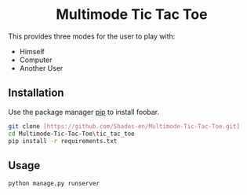 <h1  align="center">Multimode Tic Tac Toe</h1>

<p>
 This provides three modes for the user to play with:
  <ul>
    <li>Himself</li>
    <li>Computer</li>
    <li>Another User</li>
  </ul>
</p>


## Installation

Use the package manager [pip](https://pip.pypa.io/en/stable/) to install foobar.

```bash
git clone [https://github.com/Shades-en/Multimode-Tic-Tac-Toe.git]
cd Multimode-Tic-Tac-Toe\tic_tac_toe
pip install -r requirements.txt
```

## Usage

```python
python manage.py runserver
```
